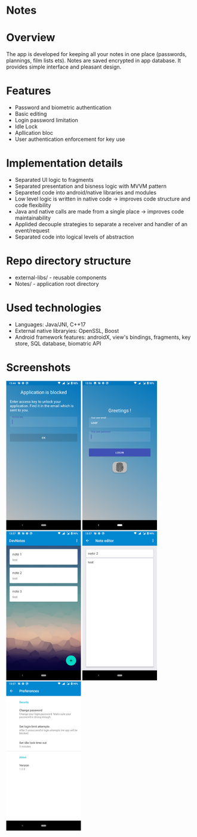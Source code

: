 # Notes

# Overview

The app is developed for keeping all your notes in one place (passwords, plannings, film lists ets). Notes are saved encrypted in app database.
It provides simple interface and pleasant design.

# Features

- Password and biometric authentication
- Basic editing
- Login password limitation
- Idle Lock
- Apllication bloc
- User authentication enforcement for key use

# Implementation details

- Separated UI logic to fragments
- Separated presentation and bisness logic with MVVM pattern
- Separeted code into android/native libraries and modules
- Low level logic is written in native code -> improves code structure and code flexibility
- Java and native calls are made from a single place -> improves code maintainability
- Applided decouple strategies to separate a receiver and handler of an event/request
- Separated code into logical levels of abstraction

# Repo directory structure

- external-libs/ - reusable components
- Notes/ - application root directory

# Used technologies

- Languages: Java/JNI, C++17
- External native libraryies: OpenSSL, Boost
- Android framework features: androidX, view's bindings, fragments, key store, SQL database, biomatric API  

# Screenshots

<img src="images/screenshot_1.png" height="400"> <img src="images/screenshot_2.png" height="400">
<img src="images/screenshot_3.png" height="400"> <img src="images/screenshot_4.png" height="400"> 
<img src="images/screenshot_5.png" height="400">
